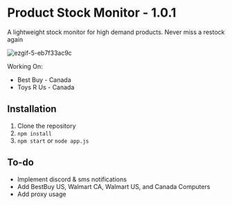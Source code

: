 # Product Stock Monitor - 1.0.1

 A lightweight stock monitor for high demand products. Never miss a restock again
 
![ezgif-5-eb7f33ac9c](https://user-images.githubusercontent.com/108375146/201764917-db570b91-aa36-4806-bb00-1e505f1b7466.gif)

 Working On: <br />
 * Best Buy - Canada <br />
 * Toys R Us - Canada <br />

## Installation

1. Clone the repository<br />
2. `npm install`
3. `npm start` or `node app.js`

## To-do

- Implement discord & sms notifications <br />
- Add BestBuy US, Walmart CA, Walmart US, and Canada Computers <br />
- Add proxy usage
